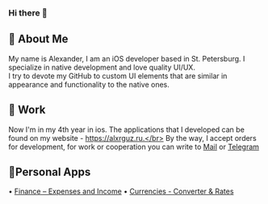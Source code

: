 ### Hi there 👋

## 🔭 About Me
My name is Alexander, I am an iOS developer based in St. Petersburg. I specialize in native development and love quality UI/UX.</br>
I try to devote my GitHub to custom UI elements that are similar in appearance and functionality to the native ones.


## 💼 Work
Now I'm in my 4th year in ios. The applications that I developed can be found on my website - https://alxrguz.ru.</br>
By the way, I accept orders for development, for work or cooperation you can write to [Mail](mailto:alxrguz@icloud.com) or [Telegram](https://t.me/alxrguz)

## 📱Personal Apps

• [Finance – Expenses and Income](https://apps.apple.com/app/id1521429599)
• [Currencies - Сonverter & Rates](https://apps.apple.com/app/id6443957774)
